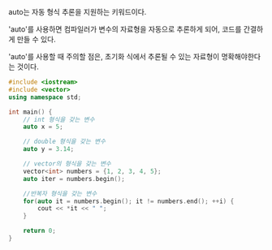 auto는 자동 형식 추론을 지원하는 키워드이다.

'auto'를 사용하면 컴파일러가 변수의 자료형을 자동으로 추론하게 되어, 코드를 간결하게 만들 수 있다.

'auto'를 사용할 때 주의할 점은, 초기화 식에서 추론될 수 있는 자료형이 명확해야한다는 것이다.

```cpp
#include <iostream>
#include <vector>
using namespace std;

int main() {
	// int 형식을 갖는 변수
	auto x = 5;

	// double 형식을 갖는 변수
	auto y = 3.14;

	// vector의 형식을 갖는 변수
	vector<int> numbers = {1, 2, 3, 4, 5};
	auto iter = numbers.begin();

	//반복자 형식을 갖는 변수
	for(auto it = numbers.begin(); it != numbers.end(); ++i) {
		cout << *it << " ";
	}

	return 0;
}
```